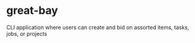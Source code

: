 # great-bay
CLI application where users can create and bid on assorted items, tasks, jobs, or projects
